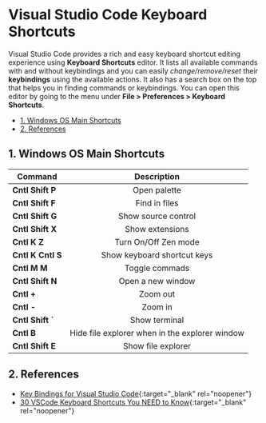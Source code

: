 # Visual Studio Code Keyboard Shortcuts <!-- omit from toc -->

Visual Studio Code provides a rich and easy keyboard shortcut editing experience
using **Keyboard Shortcuts** editor.  It lists all available commands with and
without keybindings and you can easily *change/remove/reset* their **keybindings**
using the available actions.  It also has a search box on the top that helps you
in finding commands or keybindings.  You can open this editor by going to the
menu under **File > Preferences > Keyboard Shortcuts**.

- [1. Windows OS Main Shortcuts](#1-windows-os-main-shortcuts)
- [2. References](#2-references)


## 1. Windows OS Main Shortcuts

| **Command**                      | **Description**   |
| ---------------------------------|:-----------------:|
| **Cntl** **Shift** **P** | Open palette |
| **Cntl** **Shift** **F** | Find in files |
| **Cntl** **Shift** **G** | Show source control |
| **Cntl** **Shift** **X** | Show extensions |
| **Cntl** **K** **Z** | Turn On/Off Zen mode |
| **Cntl** **K** **Cntl** **S** | Show keyboard shortcut keys |
| **Cntl** **M** **M**| Toggle commads |
| **Cntl** **Shift** **N** | Open a new window |
| **Cntl** **+**| Zoom out|
| **Cntl** **-**| Zoom in|
| **Cntl** ****Shift** **`****| Show terminal|
| **Cntl** **B**| Hide file explorer when in the explorer window|
| **Cntl** **Shift** **E**| Show file explorer|



## 2. References

- [Key Bindings for Visual Studio Code](https://code.visualstudio.com/docs/getstarted/keybindings#_keyboard-shortcuts-reference){:target="_blank" rel="noopener"}
- [30 VSCode Keyboard Shortcuts You NEED to Know](https://www.youtube.com/watch?v=dI34jrEtmB0&t=2s){:target="_blank" rel="noopener"}
